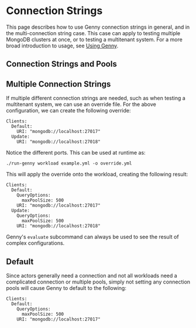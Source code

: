 # Connection Strings

This page describes how to use Genny connection strings in general, and in the multi-connection string case.
This case can apply to testing multiple MongoDB clusters at once, or to testing a multitenant system.
For a more broad introduction to usage, see [Using Genny](./using.md).

## Connection Strings and Pools

## Multiple Connection Strings

If multiple different connection strings are needed, such as when testing a multitenant system, we can use an override file. For the above configuration,
we can create the following override:

```
Clients:
  Default:
    URI: "mongodb://localhost:27017"
  Update:
    URI: "mongodb://localhost:27018"
```

Notice the different ports. This can be used at runtime as:

```
./run-genny workload example.yml -o override.yml
```

This will apply the override onto the workload, creating the following result:

```
Clients:
  Default:
    QueryOptions:
      maxPoolSize: 500
    URI: "mongodb://localhost:27017"
  Update:
    QueryOptions:
      maxPoolSize: 500
    URI: "mongodb://localhost:27018"
```

Genny's `evaluate` subcommand can always be used to see the result of complex configurations.

## Default

Since actors generally need a connection and not all workloads need a complicated connection or multiple pools,
simply not setting any connection pools will cause Genny to default to the following:

```
Clients:
  Default:
    QueryOptions:
      maxPoolSize: 500
    URI: "mongodb://localhost:27017"
```
